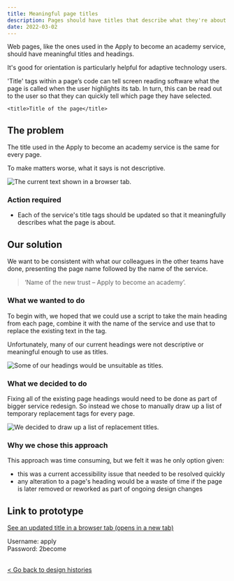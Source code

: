 ```yaml
---
title: Meaningful page titles
description: Pages should have titles that describe what they're about
date: 2022-03-02
---
```


Web pages, like the ones used in the Apply to become an academy service, should have meaningful titles and headings. 

It's good for orientation is particularly helpful for adaptive technology users. 

'Title' tags within a page’s code can tell screen reading software what the page is called when the user highlights its tab. In turn, this can be read out to the user so that they can quickly tell which page they have selected. 

`<title>Title of the page</title>`
## The problem

The title used in the Apply to become an academy service is the same for every page. 

To make matters worse, what it says is not descriptive. 

![The current text shown in a browser tab.](/images/a2become/PageTitles/current_copy.JPG "An image of the service's current title text shown in a browser tab. It reads 'A2C - GOV.UK'")

### Action required
- Each of the service's title tags should be updated so that it meaningfully describes what the page is about.
  
## Our solution
We want to be consistent with what our colleagues in the other teams have done, presenting the page name followed by the name of the service.

> ‘Name of the new trust – Apply to become an academy’.

### What we wanted to do
To begin with, we hoped that we could use a script to take the main heading from each page, combine it with the name of the service and use that to replace the existing text in the tag. 

Unfortunately, many of our current headings were not descriptive or meaningful enough to use as titles. 

![Some of our headings would be unsuitable as titles.](/images/a2become/PageTitles/further_information.JPG "A screen grab from on of the services pages. It has a heading that reads 'Further information'.")

### What we decided to do
Fixing all of the existing page headings would need to be done as part of bigger service redesign. So instead we chose to  manually draw up a list of temporary replacement tags for every page. 


![We decided to draw up a list of replacement titles.](/images/a2become/PageTitles/title_copy.JPG "A screen grab of a spreadsheet showing a list of page titles and URLs")

### Why we chose this approach

This approach was time consuming, but we felt it was he only option given:

- this was a current accessibility issue that needed to be resolved quickly
- any alteration to a page's heading would be a waste of time if the page is later removed or reworked as part of ongoing design changes

 ## Link to prototype

<a href="https://escorci-apply2become.herokuapp.com/privacy" target="_blank">See an updated title in a browser tab (opens in a new tab)</a>


Username: apply </br>
Password: 2become

 <br>
<a class="govuk-link" href="/a2b-external/"> < Go back to design histories</a>